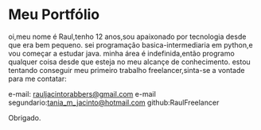 # Meu Portfólio
oi,meu nome é Raul,tenho 12 anos,sou apaixonado por tecnologia desde que era bem pequeno.
sei programação basica-intermediaria em python,e vou começar a estudar java.
minha área é indefinida,então programo qualquer coisa desde que esteja no meu alcançe de conhecimento.
estou tentando conseguir meu primeiro trabalho freelancer,sinta-se a vontade para me contatar:

e-mail: rauljacintorabbers@gmail.com
e-mail segundario:tania_m_jacinto@hotmail.com
github:RaulFreelancer

Obrigado.
